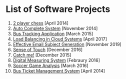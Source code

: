 # List of Software Projects

1. [2 player chess](https://github.com/arvindsastha/2-Player-Chess-Game) [April 2014] </br> 
2. [Auto Complete System](https://github.com/arvindsastha/Auto-Complete-Typo-Corrections) [November 2014] </br>
3. [Bus Tracking Application](https://github.com/arvindsastha/Bus-Tracker-Android) [March 2015]</br>
4. [Load Balancing in Cloud Systems](https://github.com/arvindsastha/Load-Balancing-in-Cloud) [April 2017]</br>
5. [Effective Email Subject Generation](https://github.com/arvindsastha/Effective-Email-Subject-Generation) [November 2019]</br>
6. [Sense of Touch](https://github.com/arvindsastha/Sense-of-Touch) [December 2016]</br>
7. [Catch me!](https://github.com/arvindsastha/Catch-Me) [December 2015] </br>
8. [Digital Measuring System](https://github.com/arvindsastha/Digital-Measuring-System) [Febraury 2016]</br>
9. [Soccer Game Analysis](https://github.com/arvindsastha/Soccer-Game-Analysis) [March 2016]</br>
10. [Bus Ticket Management System](https://github.com/arvindsastha/Bus-Ticket-Management-System) [April 2014]</br>
